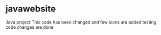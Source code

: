# javawebsite
Java project
This code  has been  changed   and  few  icons  are added
testing  code
changes  are done
